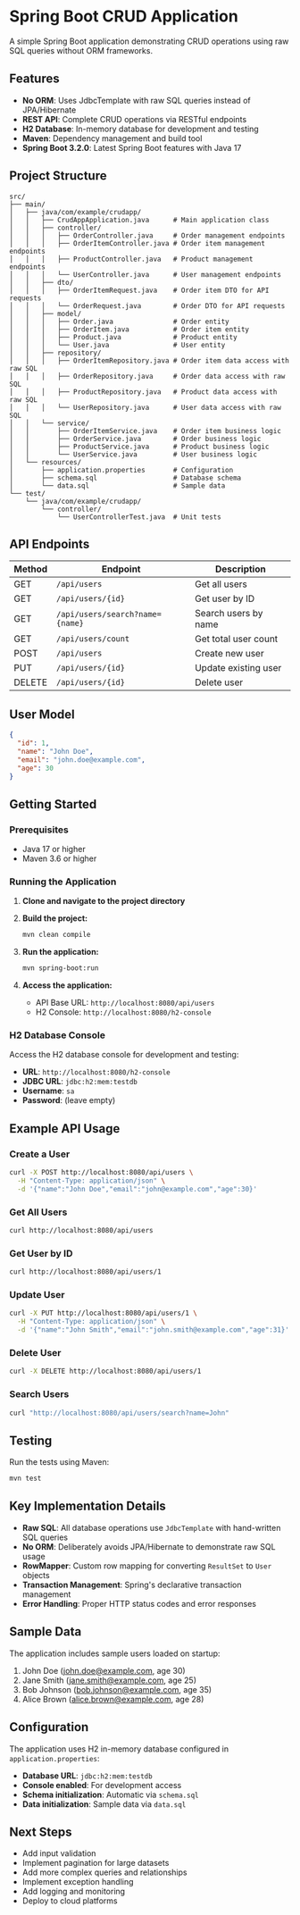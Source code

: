 # Spring Boot CRUD Application

A simple Spring Boot application demonstrating CRUD operations using raw SQL queries without ORM frameworks.

## Features

- **No ORM**: Uses JdbcTemplate with raw SQL queries instead of JPA/Hibernate
- **REST API**: Complete CRUD operations via RESTful endpoints
- **H2 Database**: In-memory database for development and testing
- **Maven**: Dependency management and build tool
- **Spring Boot 3.2.0**: Latest Spring Boot features with Java 17

## Project Structure

```
src/
├── main/
│   ├── java/com/example/crudapp/
│   │   ├── CrudAppApplication.java      # Main application class
│   │   ├── controller/
│   │   │   ├── OrderController.java     # Order management endpoints
│   │   │   ├── OrderItemController.java # Order item management endpoints
│   │   │   ├── ProductController.java   # Product management endpoints
│   │   │   └── UserController.java      # User management endpoints
│   │   ├── dto/
│   │   │   ├── OrderItemRequest.java    # Order item DTO for API requests
│   │   │   └── OrderRequest.java        # Order DTO for API requests
│   │   ├── model/
│   │   │   ├── Order.java               # Order entity
│   │   │   ├── OrderItem.java           # Order item entity
│   │   │   ├── Product.java             # Product entity
│   │   │   └── User.java                # User entity
│   │   ├── repository/
│   │   │   ├── OrderItemRepository.java # Order item data access with raw SQL
│   │   │   ├── OrderRepository.java     # Order data access with raw SQL
│   │   │   ├── ProductRepository.java   # Product data access with raw SQL
│   │   │   └── UserRepository.java      # User data access with raw SQL
│   │   └── service/
│   │       ├── OrderItemService.java    # Order item business logic
│   │       ├── OrderService.java        # Order business logic
│   │       ├── ProductService.java      # Product business logic
│   │       └── UserService.java         # User business logic
│   └── resources/
│       ├── application.properties       # Configuration
│       ├── schema.sql                   # Database schema
│       └── data.sql                     # Sample data
└── test/
    └── java/com/example/crudapp/
        └── controller/
            └── UserControllerTest.java  # Unit tests
```

## API Endpoints

| Method | Endpoint | Description |
|--------|----------|-------------|
| GET | `/api/users` | Get all users |
| GET | `/api/users/{id}` | Get user by ID |
| GET | `/api/users/search?name={name}` | Search users by name |
| GET | `/api/users/count` | Get total user count |
| POST | `/api/users` | Create new user |
| PUT | `/api/users/{id}` | Update existing user |
| DELETE | `/api/users/{id}` | Delete user |

## User Model

```json
{
  "id": 1,
  "name": "John Doe",
  "email": "john.doe@example.com",
  "age": 30
}
```

## Getting Started

### Prerequisites

- Java 17 or higher
- Maven 3.6 or higher

### Running the Application

1. **Clone and navigate to the project directory**

2. **Build the project:**
   ```bash
   mvn clean compile
   ```

3. **Run the application:**
   ```bash
   mvn spring-boot:run
   ```

4. **Access the application:**
   - API Base URL: `http://localhost:8080/api/users`
   - H2 Console: `http://localhost:8080/h2-console`

### H2 Database Console

Access the H2 database console for development and testing:

- **URL**: `http://localhost:8080/h2-console`
- **JDBC URL**: `jdbc:h2:mem:testdb`
- **Username**: `sa`
- **Password**: (leave empty)

## Example API Usage

### Create a User
```bash
curl -X POST http://localhost:8080/api/users \
  -H "Content-Type: application/json" \
  -d '{"name":"John Doe","email":"john@example.com","age":30}'
```

### Get All Users
```bash
curl http://localhost:8080/api/users
```

### Get User by ID
```bash
curl http://localhost:8080/api/users/1
```

### Update User
```bash
curl -X PUT http://localhost:8080/api/users/1 \
  -H "Content-Type: application/json" \
  -d '{"name":"John Smith","email":"john.smith@example.com","age":31}'
```

### Delete User
```bash
curl -X DELETE http://localhost:8080/api/users/1
```

### Search Users
```bash
curl "http://localhost:8080/api/users/search?name=John"
```

## Testing

Run the tests using Maven:

```bash
mvn test
```

## Key Implementation Details

- **Raw SQL**: All database operations use `JdbcTemplate` with hand-written SQL queries
- **No ORM**: Deliberately avoids JPA/Hibernate to demonstrate raw SQL usage
- **RowMapper**: Custom row mapping for converting `ResultSet` to `User` objects
- **Transaction Management**: Spring's declarative transaction management
- **Error Handling**: Proper HTTP status codes and error responses

## Sample Data

The application includes sample users loaded on startup:

1. John Doe (john.doe@example.com, age 30)
2. Jane Smith (jane.smith@example.com, age 25)
3. Bob Johnson (bob.johnson@example.com, age 35)
4. Alice Brown (alice.brown@example.com, age 28)

## Configuration

The application uses H2 in-memory database configured in `application.properties`:

- **Database URL**: `jdbc:h2:mem:testdb`
- **Console enabled**: For development access
- **Schema initialization**: Automatic via `schema.sql`
- **Data initialization**: Sample data via `data.sql`

## Next Steps

- Add input validation
- Implement pagination for large datasets
- Add more complex queries and relationships
- Implement exception handling
- Add logging and monitoring
- Deploy to cloud platforms

